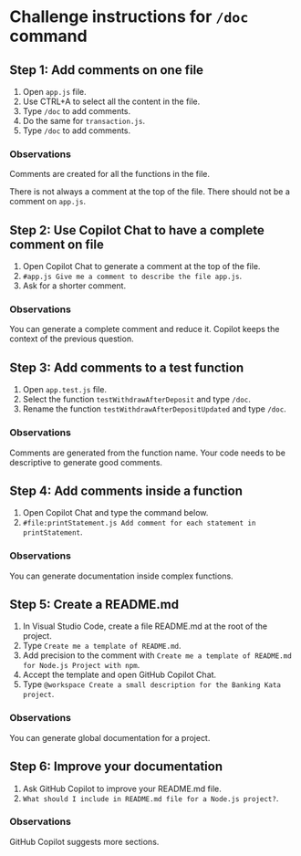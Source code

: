 # Challenge instructions for `/doc` command

## Step 1: Add comments on one file

1. Open `app.js` file.
2. Use CTRL+A to select all the content in the file.
3. Type `/doc` to add comments.
4. Do the same for `transaction.js`.
5. Type `/doc` to add comments.

### Observations

Comments are created for all the functions in the file.

There is not always a comment at the top of the file.
There should not be a comment on `app.js`.

## Step 2: Use Copilot Chat to have a complete comment on file

1. Open Copilot Chat to generate a comment at the top of the file.
2. `#app.js Give me a comment to describe the file app.js`.
3. Ask for a shorter comment.

### Observations

You can generate a complete comment and reduce it.
Copilot keeps the context of the previous question.

## Step 3: Add comments to a test function

1. Open `app.test.js` file.
2. Select the function `testWithdrawAfterDeposit` and type `/doc`.
3. Rename the function `testWithdrawAfterDepositUpdated` and type `/doc`.

### Observations

Comments are generated from the function name.
Your code needs to be descriptive to generate good comments.

## Step 4: Add comments inside a function

1. Open Copilot Chat and type the command below.
2. `#file:printStatement.js Add comment for each statement in printStatement`.

### Observations

You can generate documentation inside complex functions.

## Step 5: Create a README.md

1. In Visual Studio Code, create a file README.md at the root of the project.
2. Type `Create me a template of README.md`.
3. Add precision to the comment with `Create me a template of README.md for Node.js Project with npm`.
4. Accept the template and open GitHub Copilot Chat.
5. Type `@workspace Create a small description for the Banking Kata project`.

### Observations

You can generate global documentation for a project.

## Step 6: Improve your documentation

1. Ask GitHub Copilot to improve your README.md file.
2. `What should I include in README.md file for a Node.js project?`.

### Observations

GitHub Copilot suggests more sections.